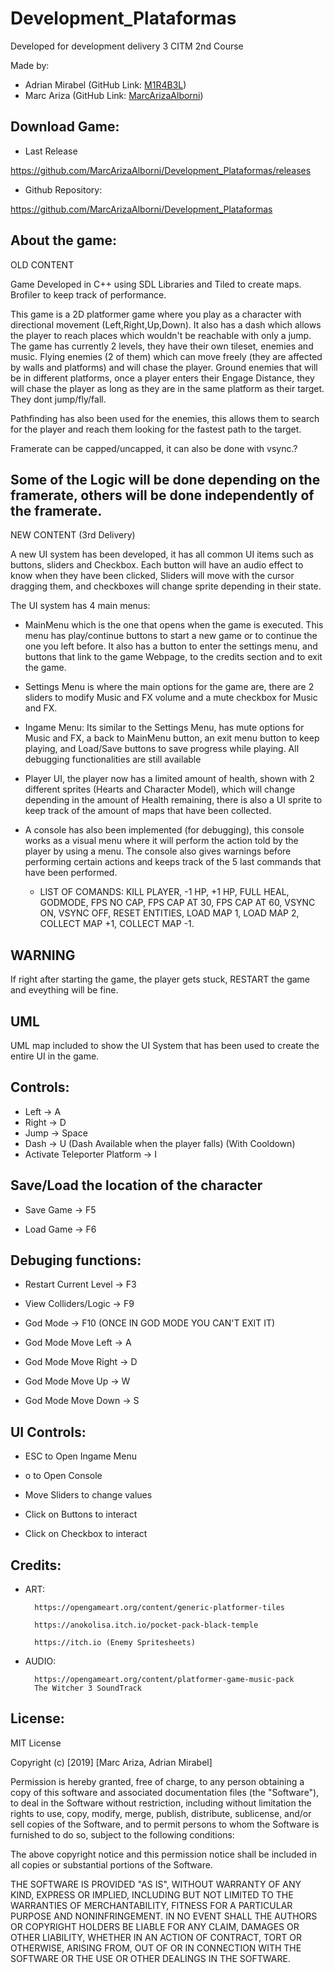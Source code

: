 # Development_Plataformas
Developed for development delivery 3 CITM 2nd Course

Made by: 
- Adrian Mirabel (GitHub Link: [M1R4B3L](https://github.com/M1R4B3L))
- Marc Ariza (GitHub Link: [MarcArizaAlborni](https://github.com/MarcArizaAlborni))

## Download Game: 

- Last Release

 https://github.com/MarcArizaAlborni/Development_Plataformas/releases

- Github Repository:

 https://github.com/MarcArizaAlborni/Development_Plataformas







## About the game:

 OLD CONTENT

Game Developed in C++ using SDL Libraries and Tiled to create maps. Brofiler to keep track of performance.

This game is a 2D platformer game where you play as a character with directional movement (Left,Right,Up,Down). It also has a dash which allows the player to reach places which wouldn't be reachable with only a jump.
The game has currently 2 levels, they have their own tileset, enemies and music.
Flying enemies (2 of them) which can move freely (they are affected by walls and platforms) and will chase the player.
Ground enemies that will be in different platforms, once a player enters their Engage Distance, they will chase the player as long as they are in the same platform as their target. They dont jump/fly/fall.

Pathfinding has also been used for the enemies, this allows them to search for the player and reach them looking for the fastest path to the target.

Framerate can be capped/uncapped, it can also be done with vsync.?

Some of the Logic will be done depending on the framerate, others will be done independently of the framerate.
-----------------------------------------------------------------------------------------------------------------------------------------------------------------------------------------------------------
 NEW CONTENT (3rd Delivery)

A new UI system has been developed, it has all common UI items such as buttons, sliders and Checkbox. Each button will have an audio effect to know when they have been clicked, Sliders will move with the cursor dragging them,
and checkboxes will change sprite depending in their state.

The UI system has 4 main menus:
- MainMenu which is the one that opens when the game is executed. This menu has play/continue buttons to start a new game or to continue the one you left before. It also has a button to enter the settings menu, and 
  buttons that link to the game Webpage, to the credits section and to exit the game.

- Settings Menu is where the main options for the game are, there are 2 sliders to modify Music and FX volume and  a mute checkbox for Music and FX.

- Ingame Menu: Its similar to the Settings Menu, has mute options for Music and FX, a back to MainMenu button, an exit menu button to keep playing, and Load/Save buttons to save progress while playing. 
  All debugging functionalities are still available

- Player UI, the player now has a limited amount of health, shown with 2 different sprites (Hearts and Character Model), which will change depending in the amount of Health remaining, there is also a UI sprite to
  keep track of the amount of maps that have been collected.

- A console has also been implemented (for debugging), this console works as a visual menu where it will perform the action told by the player by using a menu. The console also gives warnings before performing
  certain actions and keeps track of the 5 last commands that have been performed. 
   
    - LIST OF COMANDS: KILL PLAYER, -1 HP, +1 HP, FULL HEAL, GODMODE, FPS NO CAP, FPS CAP AT 30, FPS CAP AT 60, VSYNC ON, VSYNC OFF, RESET ENTITIES, LOAD MAP 1, LOAD MAP 2, COLLECT MAP +1, COLLECT MAP -1.


## WARNING

 If right after starting the game, the player gets stuck, RESTART the game and eveything will be fine.



## UML

UML map included to show the UI System that has been used to create the entire UI in the game.

## Controls:
- Left -> A    
- Right -> D
- Jump -> Space
- Dash -> U (Dash Available when the player falls) (With Cooldown)
- Activate Teleporter Platform -> I

## Save/Load the location of the character 
- Save Game -> F5

- Load Game -> F6

## Debuging functions:  
  

- Restart Current Level -> F3

- View Colliders/Logic -> F9

- God Mode -> F10 (ONCE IN GOD MODE YOU CAN'T EXIT IT)

- God Mode Move Left -> A

- God Mode Move Right -> D

- God Mode Move Up -> W

- God Mode Move Down -> S

## UI Controls:

- ESC to Open Ingame Menu

- o to Open Console

- Move Sliders to change values

- Click on Buttons to interact

- Click on Checkbox to interact

## Credits:

- ART:
        
        https://opengameart.org/content/generic-platformer-tiles

        https://anokolisa.itch.io/pocket-pack-black-temple
        
        https://itch.io (Enemy Spritesheets)


   
- AUDIO:

        https://opengameart.org/content/platformer-game-music-pack
        The Witcher 3 SoundTrack





## License:

MIT License

Copyright (c) [2019] [Marc Ariza, Adrian Mirabel]

Permission is hereby granted, free of charge, to any person obtaining a copy
of this software and associated documentation files (the "Software"), to deal
in the Software without restriction, including without limitation the rights
to use, copy, modify, merge, publish, distribute, sublicense, and/or sell
copies of the Software, and to permit persons to whom the Software is
furnished to do so, subject to the following conditions:

The above copyright notice and this permission notice shall be included in all
copies or substantial portions of the Software.

THE SOFTWARE IS PROVIDED "AS IS", WITHOUT WARRANTY OF ANY KIND, EXPRESS OR
IMPLIED, INCLUDING BUT NOT LIMITED TO THE WARRANTIES OF MERCHANTABILITY,
FITNESS FOR A PARTICULAR PURPOSE AND NONINFRINGEMENT. IN NO EVENT SHALL THE
AUTHORS OR COPYRIGHT HOLDERS BE LIABLE FOR ANY CLAIM, DAMAGES OR OTHER
LIABILITY, WHETHER IN AN ACTION OF CONTRACT, TORT OR OTHERWISE, ARISING FROM,
OUT OF OR IN CONNECTION WITH THE SOFTWARE OR THE USE OR OTHER DEALINGS IN THE
SOFTWARE.
